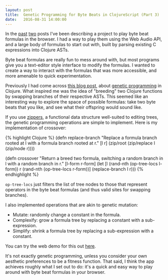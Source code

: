 ```yaml
---
layout: post
title:  Genetic Programming for Byte Beats in ClojureScript (Part 3)
date:   2016-08-31 14:00:00
---
```


In the [past](http://millerpeterson.github.io/2016/06/03/genetic-byte-beats.html) 
[two](http://millerpeterson.github.io/2016/08/29/genetic-byte-beats-2.html) posts I've been describing a project to play byte beat formulas
in the browser. I had a way to play them using the Web Audio API, and a large
body of formulas to start out with, built by parsing existing C expressions into
Clojure ASTs.

Byte beat formulas are really fun to mess around with, but most programs give you
a text-editor style interface to modify the formulas. I wanted to create a way to
interact with the formulas that was more accessible, and more amenable to quick
experimentation.

Previously I had come across [this blog post](http://www.thattommyhall.com/2013/08/23/genetic-programming-in-clojure-with-zippers/),
about [genetic programming](https://en.wikipedia.org/wiki/Genetic_programming) in Clojure. What inspired me was the idea of "breeding"
two Clojure functions by swapping branches of their respective ASTs. This seemed like
an interesting way to explore the space of possible formulas: take two byte beats that you
like, and see what their offspring would sound like.

If you use [zippers](https://en.wikipedia.org/wiki/Zipper_(data_structure)),
a functional data structure well-suited to editing trees, the
genetic programming operations are simple to implement. Here is my implementation of
crossover:

{% highlight Clojure %}
(defn replace-branch
  "Replace a formula branch rooted at l with a formula branch rooted at r."
  [l r]
  (zip/root (zip/replace l (zip/node r))))
  
(defn crossover
  "Return a breed two formula, switching a random branch in l
   with a random branch in r."
  [l-form r-form]
  (let [l (rand-nth (op-tree-locs l-form))
        r (rand-nth (op-tree-locs r-form))]
    (replace-branch l r)))
{% endhighlight %}

`op-tree-locs` just filters the list of tree nodes to those that represent operators
in the byte beat formulas (and thus valid sites for swapping branches).

I also implemented operations that are akin to genetic mutation:

- Mutate: randomly change a constant in the formula.
- Complexify: grow a formula tree by replacing a constant with a sub-expression.
- Simplify: shrink a formula tree by replacing a sub-expression with a constant.

You can try the web demo for this out [here](http://millerpeterson.github.io/byte-beats).

It's not exactly genetic programming, unless you consider your own aesthetic 
preferences to be a fitness function. That said, I think the app achieves roughly what I set
out to do: it's a quick and easy way to play around with byte beat formulas in your browser. 